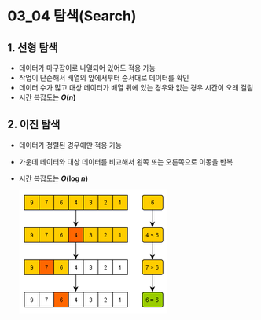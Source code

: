 # 03_04 탐색(Search)

## 1. 선형 탐색

- 데이터가 마구잡이로 나열되어 있어도 적용 가능
- 작업이 단순해서 배열의 앞에서부터 순서대로 데이터를 확인
- 데이터 수가 많고 대상 데이터가 배열 뒤에 있는 경우와 없는 경우 시간이 오래 걸림
- 시간 복잡도는 **_O_(_n_)**

## 2. 이진 탐색

- 데이터가 정렬된 경우에만 적용 가능

- 가운데 데이터와 대상 데이터를 비교해서 왼쪽 또는 오른쪽으로 이동을 반복

- 시간 복잡도는 **_O_(log _n_)**

  ![image-20200220132829422](03_04_탐색(Search).assets/image-20200220132829422.png)